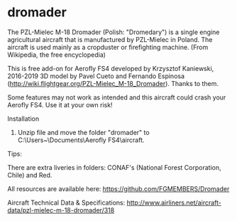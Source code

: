 # dromader
The PZL-Mielec M-18 Dromader (Polish: "Dromedary") is a single engine agricultural aircraft that is manufactured by PZL-Mielec in Poland. The aircraft is used mainly as a cropduster or firefighting machine. (From Wikipedia, the free encyclopedia)

This is free add-on for Aerofly FS4 developed by Krzysztof Kaniewski, 2016-2019
3D model by Pavel Cueto and Fernando Espinosa 
(http://wiki.flightgear.org/PZL-Mielec_M-18_Dromader). 
Thanks to them. 

 Some features may not work as intended and this aircraft could crash your Aerofly FS4. 
 Use it at your own risk!

Installation

1. Unzip file and move the folder "dromader" to C:\Users\~\Documents\Aerofly FS4\aircraft.

Tips:

There are extra liveries in folders: CONAF's (National Forest Corporation, Chile) and Red.

All resources are available here: https://github.com/FGMEMBERS/Dromader

Aircraft Technical Data & Specifications: http://www.airliners.net/aircraft-data/pzl-mielec-m-18-dromader/318
